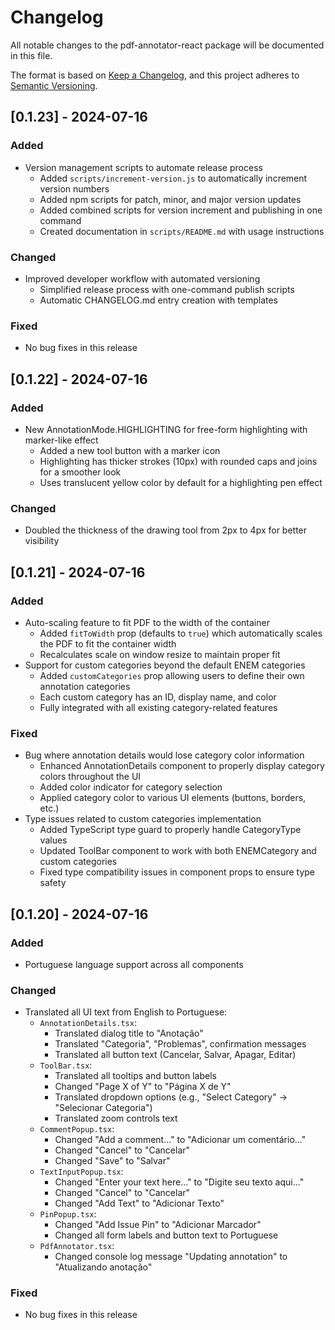 # Changelog

All notable changes to the pdf-annotator-react package will be documented in this file.

The format is based on [Keep a Changelog](https://keepachangelog.com/en/1.0.0/),
and this project adheres to [Semantic Versioning](https://semver.org/spec/v2.0.0.html).

## [0.1.23] - 2024-07-16

### Added
- Version management scripts to automate release process
  - Added `scripts/increment-version.js` to automatically increment version numbers
  - Added npm scripts for patch, minor, and major version updates
  - Added combined scripts for version increment and publishing in one command
  - Created documentation in `scripts/README.md` with usage instructions

### Changed
- Improved developer workflow with automated versioning
  - Simplified release process with one-command publish scripts
  - Automatic CHANGELOG.md entry creation with templates

### Fixed
- No bug fixes in this release

## [0.1.22] - 2024-07-16

### Added
- New AnnotationMode.HIGHLIGHTING for free-form highlighting with marker-like effect
  - Added a new tool button with a marker icon
  - Highlighting has thicker strokes (10px) with rounded caps and joins for a smoother look
  - Uses translucent yellow color by default for a highlighting pen effect

### Changed
- Doubled the thickness of the drawing tool from 2px to 4px for better visibility

## [0.1.21] - 2024-07-16

### Added
- Auto-scaling feature to fit PDF to the width of the container
  - Added `fitToWidth` prop (defaults to `true`) which automatically scales the PDF to fit the container width
  - Recalculates scale on window resize to maintain proper fit
- Support for custom categories beyond the default ENEM categories
  - Added `customCategories` prop allowing users to define their own annotation categories
  - Each custom category has an ID, display name, and color
  - Fully integrated with all existing category-related features

### Fixed
- Bug where annotation details would lose category color information
  - Enhanced AnnotationDetails component to properly display category colors throughout the UI
  - Added color indicator for category selection
  - Applied category color to various UI elements (buttons, borders, etc.)
- Type issues related to custom categories implementation
  - Added TypeScript type guard to properly handle CategoryType values
  - Updated ToolBar component to work with both ENEMCategory and custom categories
  - Fixed type compatibility issues in component props to ensure type safety

## [0.1.20] - 2024-07-16

### Added
- Portuguese language support across all components

### Changed
- Translated all UI text from English to Portuguese:
  - `AnnotationDetails.tsx`: 
    - Translated dialog title to "Anotação"
    - Translated "Categoria", "Problemas", confirmation messages
    - Translated all button text (Cancelar, Salvar, Apagar, Editar)
  - `ToolBar.tsx`: 
    - Translated all tooltips and button labels
    - Changed "Page X of Y" to "Página X de Y"
    - Translated dropdown options (e.g., "Select Category" → "Selecionar Categoria")
    - Translated zoom controls text
  - `CommentPopup.tsx`:
    - Changed "Add a comment..." to "Adicionar um comentário..."
    - Changed "Cancel" to "Cancelar"
    - Changed "Save" to "Salvar"
  - `TextInputPopup.tsx`:
    - Changed "Enter your text here..." to "Digite seu texto aqui..."
    - Changed "Cancel" to "Cancelar"
    - Changed "Add Text" to "Adicionar Texto"
  - `PinPopup.tsx`:
    - Changed "Add Issue Pin" to "Adicionar Marcador"
    - Changed all form labels and button text to Portuguese
  - `PdfAnnotator.tsx`:
    - Changed console log message "Updating annotation" to "Atualizando anotação"

### Fixed
- No bug fixes in this release
